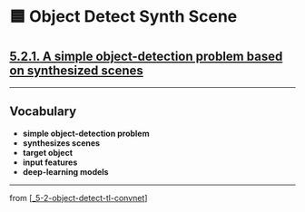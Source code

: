 # 🟦 Object Detect Synth Scene

## [**5.2.1.** A simple object-detection problem based on synthesized scenes](https://livebook.manning.com/book/deep-learning-with-javascript/chapter-5/170)

---

## **Vocabulary**

- **simple object-detection problem**
- **synthesizes scenes**
- **target object**
- **input features**
- **deep-learning models**

---
from [[_5-2-object-detect-tl-convnet]]

[//begin]: # "Autogenerated link references for markdown compatibility"
[_5-2-object-detect-tl-convnet]: _5-2-object-detect-tl-convnet.md "🟦 Object Detect TL ConvNet"
[//end]: # "Autogenerated link references"